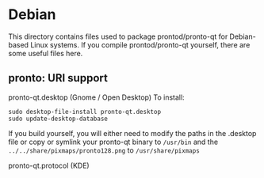 
Debian
====================
This directory contains files used to package prontod/pronto-qt
for Debian-based Linux systems. If you compile prontod/pronto-qt yourself, there are some useful files here.

## pronto: URI support ##


pronto-qt.desktop  (Gnome / Open Desktop)
To install:

	sudo desktop-file-install pronto-qt.desktop
	sudo update-desktop-database

If you build yourself, you will either need to modify the paths in
the .desktop file or copy or symlink your pronto-qt binary to `/usr/bin`
and the `../../share/pixmaps/pronto128.png` to `/usr/share/pixmaps`

pronto-qt.protocol (KDE)

